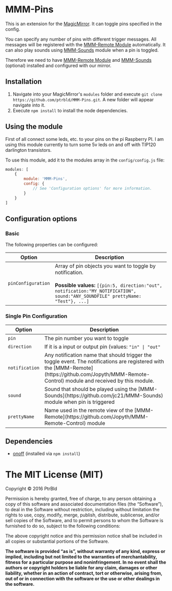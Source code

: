 # MMM-Pins
This is an extension for the [MagicMirror](https://github.com/MichMich/MagicMirror). It can toggle pins specified in the config.

You can specify any number of pins with different trigger messages. All messages will be registered with the [MMM-Remote Module](https://github.com/Jopyth/MMM-Remote-Control) automatically. It can also play sounds using [MMM-Sounds](https://github.com/jc21/MMM-Sounds) module when a pin is toggled.

Therefore we need to have [MMM-Remote Module](https://github.com/Jopyth/MMM-Remote-Control) and [MMM-Sounds](https://github.com/jc21/MMM-Sounds) (optional) installed and configured with our mirror.

## Installation
1. Navigate into your MagicMirror's `modules` folder and execute `git clone https://github.com/ptrbld/MMM-Pins.git`. A new folder will appear navigate into it.
2. Execute `npm install` to install the node dependencies.

## Using the module
First of all connect some leds, etc. to your pins on the pi Raspberry PI. I am using this module currently to turn some 5v leds on and off with TIP120 darlington transistors.

To use this module, add it to the modules array in the `config/config.js` file:
````javascript
modules: [
	{
		module: 'MMM-Pins',
		config: {
			// See 'Configuration options' for more information.
		}
	}
]
````

## Configuration options
### Basic

The following properties can be configured:

<table width="100%">
	<!-- why, markdown... -->
	<thead>
		<tr>
			<th>Option</th>
			<th width="100%">Description</th>
		</tr>
	<thead>
	<tbody>
		<tr>
			<td><code>pinConfiguration</code></td>
			<td>Array of pin objects you want to toggle by notification.<br>
				<br><b>Possible values:</b> <code>[{pin:5, direction:"out", notification:"MY_NOTIFICATION", sound:"ANY_SOUNDFILE" prettyName: "Test"}, ...]</code>
			</td>
		</tr>
	</tbody>
</table>

### Single Pin Configuration

<table width="100%">
	<!-- why, markdown... -->
	<thead>
		<tr>
			<th>Option</th>
			<th width="100%">Description</th>
		</tr>
	<thead>
	<tbody>
		<tr>
			<td><code>pin</code></td>
			<td>The pin number you want to toggle</td>
		</tr>
		<tr>
			<td><code>direction</code></td>
			<td>If it is a input or output pin (values: <code>"in" | "out"</code></td>
		</tr>
		<tr>
			<td><code>notification</code></td>
			<td>Any notification name that should trigger the toggle event. The notifications are registered with the [MMM-Remote](https://github.com/Jopyth/MMM-Remote-Control) module and received by this module.</td>
		</tr>
		<tr>
			<td><code>sound</code></td>
			<td>Sound that should be played using the [MMM-Sounds](https://github.com/jc21/MMM-Sounds) module when pin is triggered</td>
		</tr>
		<tr>
			<td><code>prettyName</code></td>
			<td>Name used in the remote view of the [MMM-Remote](https://github.com/Jopyth/MMM-Remote-Control) module</td>
		</tr>
	</tbody>
</table>

## Dependencies
- [onoff](https://www.npmjs.com/package/onoff) (installed via `npm install`)

The MIT License (MIT)
=====================

Copyright © 2016 PtrBld

Permission is hereby granted, free of charge, to any person
obtaining a copy of this software and associated documentation
files (the “Software”), to deal in the Software without
restriction, including without limitation the rights to use,
copy, modify, merge, publish, distribute, sublicense, and/or sell
copies of the Software, and to permit persons to whom the
Software is furnished to do so, subject to the following
conditions:

The above copyright notice and this permission notice shall be
included in all copies or substantial portions of the Software.

**The software is provided “as is”, without warranty of any kind, express or implied, including but not limited to the warranties of merchantability, fitness for a particular purpose and noninfringement. In no event shall the authors or copyright holders be liable for any claim, damages or other liability, whether in an action of contract, tort or otherwise, arising from, out of or in connection with the software or the use or other dealings in the software.**
